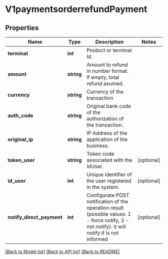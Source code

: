 # V1paymentsorderrefundPayment

## Properties
Name | Type | Description | Notes
------------ | ------------- | ------------- | -------------
**terminal** | **int** | Product or terminal Id. | 
**amount** | **string** | Amount to refund in number format. If empty, total refund asumed. | 
**currency** | **string** | Currency of the transaction | 
**auth_code** | **string** | Original bank code of the authorization of the transaction. | 
**original_ip** | **string** | IP Address of the application of the business. | 
**token_user** | **string** | Token code associated with the IdUser. | [optional] 
**id_user** | **int** | Unique identifier of the user registered in the system. | [optional] 
**notify_direct_payment** | **int** | Configurate POST notification of the operation result (possible values: 1 - force notify, 2 - not notify). It will notify if is not informed | [optional] 

[[Back to Model list]](../../README.md#documentation-for-models) [[Back to API list]](../../README.md#documentation-for-api-endpoints) [[Back to README]](../../README.md)

